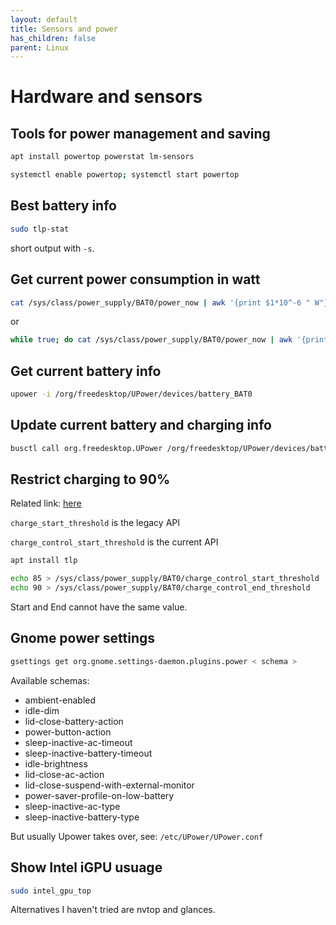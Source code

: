 ```yaml
---
layout: default
title: Sensors and power
has_children: false
parent: Linux
---
```


# Hardware and sensors

## Tools for power management and saving

```bash
apt install powertop powerstat lm-sensors

systemctl enable powertop; systemctl start powertop
```

## Best battery info

```bash
sudo tlp-stat
```

short output with `-s`.

## Get current power consumption in watt

```bash
cat /sys/class/power_supply/BAT0/power_now | awk '{print $1*10^-6 " W"}'
```
or
```bash
while true; do cat /sys/class/power_supply/BAT0/power_now | awk '{print $1*10^-6 " W"}'; sleep 2; done
```

## Get current battery info

```bash
upower -i /org/freedesktop/UPower/devices/battery_BAT0
```

## Update current battery and charging info

```bash
busctl call org.freedesktop.UPower /org/freedesktop/UPower/devices/battery_BAT0 org.freedesktop.UPower.Device Refresh
```

## Restrict charging to 90%

Related link: [here](https://shallowsky.com/blog/linux/laptop/lenovo-charge-limiting.html)

`charge_start_threshold` is the legacy API

`charge_control_start_threshold` is the current API

```bash
apt install tlp

echo 85 > /sys/class/power_supply/BAT0/charge_control_start_threshold
echo 90 > /sys/class/power_supply/BAT0/charge_control_end_threshold
```

Start and End cannot have the same value.

## Gnome power settings

```bash
gsettings get org.gnome.settings-daemon.plugins.power < schema >
```

Available schemas:

- ambient-enabled
- idle-dim
- lid-close-battery-action
- power-button-action
- sleep-inactive-ac-timeout
- sleep-inactive-battery-timeout
- idle-brightness
- lid-close-ac-action
- lid-close-suspend-with-external-monitor
- power-saver-profile-on-low-battery
- sleep-inactive-ac-type
- sleep-inactive-battery-type

But usually Upower takes over, see: `/etc/UPower/UPower.conf`


## Show Intel iGPU usuage

```bash
sudo intel_gpu_top
```

Alternatives I haven't tried are nvtop and glances.
